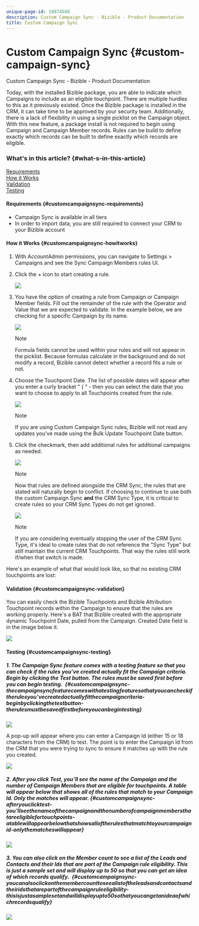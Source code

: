 ```yaml
---
unique-page-id: 18874588
description: Custom Campaign Sync - Bizible - Product Documentation
title: Custom Campaign Sync
---
```


# Custom Campaign Sync {#custom-campaign-sync}

Custom Campaign Sync - Bizible - Product Documentation

Today, with the installed Bizible package, you are able to indicate which Campaigns to include as an eligible touchpoint. There are multiple hurdles to this as it previously existed. Once the Bizible package is installed in the CRM, it can take time to be approved by your security team. Additionally, there is a lack of flexibility in using a single picklist on the Campaign object. With this new feature, a package install is not required to begin using Campaign and Campaign Member records. Rules can be build to define exactly which records can be built to define exactly which records are eligible.&nbsp;

### What's in this article? {#what-s-in-this-article}

[Requirements](#customcampaignsync-requirements)  
[How it Works](#customcampaignsync-howitworks)  
[Validation](#customcampaignsync-validation)  
[Testing](#customcampaignsync-testing)

#### Requirements {#customcampaignsync-requirements}

* Campaign Sync is available in all tiers
* In order to import data, you are still required to connect your CRM to your Bizible account

#### How it Works {#customcampaignsync-howitworks}

1. With AccountAdmin permissions, you can navigate to Settings > Campaigns and see the Sync Campaign Members rules UI.
1. Click the + icon to start creating a rule.

   ![](assets/1.png)

1. You have the option of creating a rule from Campaign or Campaign Member fields. Fill out the remainder of the rule with the Operator and Value that we are expected to validate. In the example below, we are checking for a specific Campaign by its name.

   ![](assets/2.png)

   >[!NOTE]
   >
   >Formula fields cannot be used within your rules and will not appear in the picklist. Because formulas calculate in the background and do not modify a record, Bizible cannot detect whether a record fits a rule or not.

1. Choose the Touchpoint Date. The list of possible dates will appear after you enter a curly bracket “ { “ - then you can select the date that you want to choose to apply to all Touchpoints created from the rule.

   ![](assets/3.png)

   >[!NOTE]
   >
   >If you are using Custom Campaign Sync rules, Bizible will not read any updates you’ve made using the Bulk Update Touchpoint Date button.

1. Click the checkmark, then add additional rules for additional campaigns as needed.

   ![](assets/4.png)

   >[!NOTE]
   >
   >Now that rules are defined alongside the CRM Sync, the rules that are stated will naturally begin to conflict. If choosing to continue to use both the custom Campaign Sync **and** the CRM Sync Type, it is critical to create rules so your CRM Sync Types do not get ignored.

   ![](assets/5.png)

   >[!NOTE]
   >
   >If you are considering eventually stopping the user of the CRM Sync Type, it's ideal to create rules that do not reference the "Sync Type" but *still* maintain the current CRM Touchpoints. That way the rules still work if/when that switch is made.

Here's an example of what that would look like, so that no existing CRM touchpoints are lost: 

#### Validation {#customcampaignsync-validation}

You can easily check the Bizible Touchpoints and Bizible Attribution Touchpoint records within the Campaign to ensure that the rules are working properly. Here's a BAT that Bizible created with the appropriate dynamic Touchpoint Date, pulled from the Campaign. Created Date field is in the image below it.

![](assets/6.png)

#### Testing {#customcampaignsync-testing}

##### 1. The Campaign Sync feature comes with a testing feature so that you can check if the rules you’ve created actually fit the Campaign criteria. Begin by clicking the Test button. The rules must be saved first before you can begin testing.&nbsp; {#customcampaignsync-thecampaignsyncfeaturecomeswithatestingfeaturesothatyoucancheckiftherulesyou’vecreatedactuallyfitthecampaigncriteria-beginbyclickingthetestbutton-therulesmustbesavedfirstbeforeyoucanbegintesting}

![](assets/7.png)

A pop-up will appear where you can enter a Campaign Id (either 15 or 18 characters from the CRM) to test. The point is to enter the Campaign Id from the CRM that you were trying to sync to ensure it matches up with the rule you created.&nbsp;

![](assets/8.png)

##### 2. After you click Test, you’ll see the name of the Campaign and the number of Campaign Members that are eligible for touchpoints. A table will appear below that shows all of the rules that match to your Campaign Id. Only the matches will appear. {#customcampaignsync-afteryouclicktest-you’llseethenameofthecampaignandthenumberofcampaignmembersthatareeligiblefortouchpoints-atablewillappearbelowthatshowsalloftherulesthatmatchtoyourcampaignid-onlythematcheswillappear}

![](assets/9.png)

##### 3. You can also click on the Member count to see a list of the Leads and Contacts and their Ids that are part of the Campaign rule eligibility. This is just a sample set and will display up to 50 so that you can get an idea of which records qualify.&nbsp; {#customcampaignsync-youcanalsoclickonthemembercounttoseealistoftheleadsandcontactsandtheiridsthatarepartofthecampaignruleeligibility-thisisjustasamplesetandwilldisplayupto50sothatyoucangetanideaofwhichrecordsqualify}

![](assets/10.png)  

